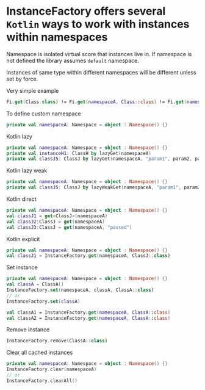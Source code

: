 # InstanceFactory offers several `Kotlin` ways to work with instances within namespaces

Namespace is isolated virtual score that instances live in.
If namespace is not defined the library assumes `default` namespace.

Instances of same type within different namespaces will be different unless set by force.

Very simple example

```kotlin
Fi.get(Class.class) != Fi.get(namespaceA, Class::class) != Fi.get(namespaceB, Class::class) 
```

To define custom namespace
```kotlin
private val namespaceA: Namespace = object : Namespace() {}
```

Kotlin lazy

```kotlin
private val namespaceA: Namespace = object : Namespace() {}
private val instanceH1: ClassH by lazyGet(namespaceA)
private val classJ5: ClassJ by lazyGet(namespaceA, "param1", param2, param3, ...)
```

Kotlin lazy weak

```kotlin
private val namespaceA: Namespace = object : Namespace() {}
private val classJ5: ClassJ by lazyWeakGet(namespaceA, "param1", param2, param3, ...)
```

Kotlin direct

```kotlin
private val namespaceA: Namespace = object : Namespace() {}
val classJ1 = get<ClassJ>(namespaceA)
val classJ2:ClassJ = get(namespaceA)
val classJ3:ClassJ = get(namespaceA, "passed")
```

Kotlin explicit

```kotlin
private val namespaceA: Namespace = object : Namespace() {}
val classJ1 = InstanceFactory.get(namespaceA, ClassJ::class)
```

Set instance

```kotlin
private val namespaceA: Namespace = object : Namespace() {}
val classA = ClassA()
InstanceFactory.set(namespaceA, classA, ClassA::class)
// or
InstanceFactory.set(classA)

val classA1 = InstanceFactory.get(namespaceA, ClassA::class)
val classA2 = InstanceFactory.get(namespaceA, ClassA::class)
```

Remove instance

```kotlin
InstanceFactory.remove(ClassA::class)
```

Clear all cached instances

```kotlin
private val namespaceA: Namespace = object : Namespace() {}
InstanceFactory.clear(namespaceA)
// or
InstanceFactory.clearAll()
```
